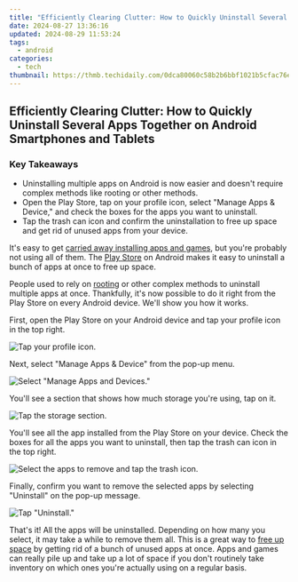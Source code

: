 ```yaml
---
title: "Efficiently Clearing Clutter: How to Quickly Uninstall Several Apps Together on Android Smartphones and Tablets"
date: 2024-08-27 13:36:16
updated: 2024-08-29 11:53:24
tags:
  - android
categories:
  - tech
thumbnail: https://thmb.techidaily.com/0dca80060c58b2b6bbf1021b5cfac76e3fa6cc6f30bafd7ebd2e3f93bc51e809.jpg
---
```


## Efficiently Clearing Clutter: How to Quickly Uninstall Several Apps Together on Android Smartphones and Tablets

### Key Takeaways

* Uninstalling multiple apps on Android is now easier and doesn't require complex methods like rooting or other methods.
* Open the Play Store, tap on your profile icon, select "Manage Apps & Device," and check the boxes for the apps you want to uninstall.
* Tap the trash can icon and confirm the uninstallation to free up space and get rid of unused apps from your device.

 It's easy to get [carried away installing apps and games](https://instagram-videos.techidaily.com/updated-in-2024-instagrams-ultimate-guide-to-the-best-grid-software-of-the-year/), but you're probably not using all of them. The [Play Store](https://win-answers.techidaily.com/enhancements-made-in-the-latest-fix-for-football-manager-2020-reliable-performance-guaranteed/) on Android makes it easy to uninstall a bunch of apps at once to free up space.

 People used to rely on [rooting](https://games-able.techidaily.com/beyerdynamic-mmx-200-review-great-sound-but-needs-more-features/) or other complex methods to uninstall multiple apps at once. Thankfully, it's now possible to do it right from the Play Store on every Android device. We'll show you how it works.

 First, open the Play Store on your Android device and tap your profile icon in the top right.

![Tap your profile icon.](https://static1.howtogeekimages.com/wordpress/wp-content/uploads/2023/09/screenshot_20230913-160353.png) 

 Next, select "Manage Apps & Device" from the pop-up menu.

![Select "Manage Apps and Devices."](https://static1.howtogeekimages.com/wordpress/wp-content/uploads/2023/09/screenshot_20230913-160357.png) 

 You'll see a section that shows how much storage you're using, tap on it.

![Tap the storage section.](https://static1.howtogeekimages.com/wordpress/wp-content/uploads/2023/09/screenshot_20230913-160406.png) 

 You'll see all the app installed from the Play Store on your device. Check the boxes for all the apps you want to uninstall, then tap the trash can icon in the top right.

![Select the apps to remove and tap the trash icon.](https://static1.howtogeekimages.com/wordpress/wp-content/uploads/2023/09/screenshot_20230913-160421.png) 

 Finally, confirm you want to remove the selected apps by selecting "Uninstall" on the pop-up message.

![Tap "Uninstall."](https://static1.howtogeekimages.com/wordpress/wp-content/uploads/2023/09/screenshot_20230913-160500.png) 

 That's it! All the apps will be uninstalled. Depending on how many you select, it may take a while to remove them all. This is a great way to [free up space](https://screen-mirror.techidaily.com/how-to-mirror-your-samsung-galaxy-s23plus-screen-to-pc-with-chromecast-drfone-by-drfone-android/) by getting rid of a bunch of unused apps at once. Apps and games can really pile up and take up a lot of space if you don't routinely take inventory on which ones you're actually using on a regular basis.

<ins class="adsbygoogle"
     style="display:block"
     data-ad-format="autorelaxed"
     data-ad-client="ca-pub-7571918770474297"
     data-ad-slot="1223367746"></ins>



<ins class="adsbygoogle"
     style="display:block"
     data-ad-client="ca-pub-7571918770474297"
     data-ad-slot="8358498916"
     data-ad-format="auto"
     data-full-width-responsive="true"></ins>
